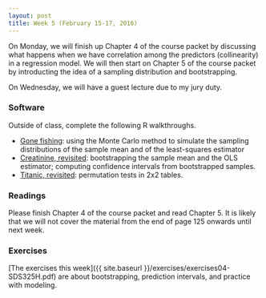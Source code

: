```yaml
---
layout: post
title: Week 5 (February 15-17, 2016)
---
```


On Monday, we will finish up Chapter 4 of the course packet by discussing what happens when we have correlation among the predictors (collinearity) in a regression model.  We will then start on Chapter 5 of the course packet by introducting the idea of a sampling distribution and bootstrapping.

On Wednesday, we will have a guest lecture due to my jury duty.  


### Software

Outside of class, complete the following R walkthroughs.  
* [Gone fishing](http://jgscott.github.io/teaching/r/gonefishing/gonefishing.html): using the Monte Carlo method to simulate the sampling distributions of the sample mean and of the least-squares estimator  
* [Creatinine, revisited](http://jgscott.github.io/teaching/r/creatinine/creatinine_bootstrap.html): bootstrapping the sample mean and the OLS estimator; computing confidence intervals from bootstrapped samples.  
* [Titanic, revisited](http://jgscott.github.io/teaching/r/titanic/titanic_permtest.html): permutation tests in 2x2 tables.  

### Readings

Please finish Chapter 4 of the course packet and read Chapter 5.  It is likely that we will not cover the material from the end of page 125 onwards until next week.


### Exercises  

[The exercises this week]({{ site.baseurl }}/exercises/exercises04-SDS325H.pdf) are about bootstrapping, prediction intervals, and practice with modeling.  



